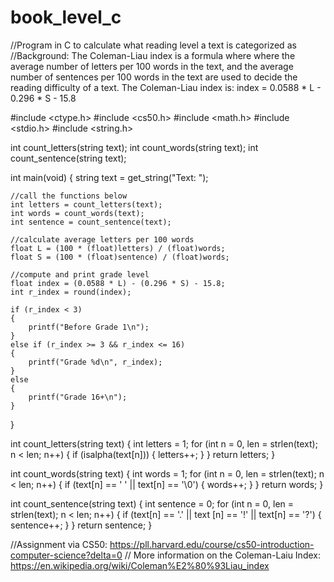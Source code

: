 # book_level_c
//Program in C to calculate what reading level a text is categorized as
//Background: The Coleman-Liau index is a formula where where the average number of letters per 100 words in the text, and the average number of sentences per 100 words in the text are used to decide the reading difficulty of a text. The Coleman-Liau index is: index = 0.0588 * L - 0.296 * S - 15.8


#include <ctype.h>
#include <cs50.h>
#include <math.h>
#include <stdio.h>
#include <string.h>

int count_letters(string text);
int count_words(string text);
int count_sentence(string text);


int main(void)
{
    string text = get_string("Text: ");
    
    //call the functions below
    int letters = count_letters(text);
    int words = count_words(text);
    int sentence = count_sentence(text);

    //calculate average letters per 100 words
    float L = (100 * (float)letters) / (float)words;
    float S = (100 * (float)sentence) / (float)words;

    //compute and print grade level
    float index = (0.0588 * L) - (0.296 * S) - 15.8;
    int r_index = round(index);

    if (r_index < 3)
    {
        printf("Before Grade 1\n");
    }
    else if (r_index >= 3 && r_index <= 16)
    {
        printf("Grade %d\n", r_index);
    }
    else
    {
        printf("Grade 16+\n");
    }

}

int count_letters(string text)
{
    int letters = 1;
    for (int n = 0, len = strlen(text); n < len; n++)
    {
        if (isalpha(text[n]))
        {
            letters++;
        }
    }
    return letters;
}

int count_words(string text)
{
    int words = 1;
    for (int n = 0, len = strlen(text); n < len; n++)
    {
        if (text[n] == ' ' || text[n] == '\0')
        {
            words++;
        }
    }
    return words;
}

int count_sentence(string text)
{
    int sentence = 0;
    for (int n = 0, len = strlen(text); n < len; n++)
    {
        if (text[n] == '.' || text [n] == '!' || text[n] == '?')
        {
            sentence++;
        }
    }
    return sentence;
}


//Assignment via CS50: https://pll.harvard.edu/course/cs50-introduction-computer-science?delta=0
// More information on the Coleman-Laiu Index: https://en.wikipedia.org/wiki/Coleman%E2%80%93Liau_index
